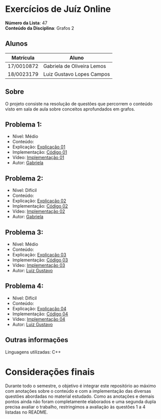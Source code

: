 # Exercícios de Juíz Online

**Número da Lista**: 47 <br>
**Conteúdo da Disciplina**: Grafos 2<br>

## Alunos

| Matrícula  | Aluno                      |
| ---------- | -------------------------- |
| 17/0010872 | Gabriela de Oliveira Lemos |
| 18/0023179 | Luiz Gustavo Lopes Campos  |

## Sobre

O projeto consiste na resolução de questões que percorrem o conteúdo visto em sala de aula sobre conceitos aprofundados em grafos.

## Problema 1: []()

- Nível: Médio
- Conteúdo: 
- Explicação: [Explicação 01](./explicacao/problema01.md)
- Implementação: [Código 01](./codigos/questao01.cpp)
- Vídeo: [Implementação 01]()
- Autor: [Gabriela](https://github.com/luiz-gl-campos)

## Problema 2: []()

- Nível: Difícil
- Conteúdo: 
- Explicação: [Explicação 02](./explicacao/problema02.md)
- Implementação: [Código 02](./codigos/questao02.cpp)
- Vídeo: [Implementação 02]()
- Autor: [Gabriela](https://github.com/luiz-gl-campos)

## Problema 3: []()

- Nível: Médio
- Conteúdo: 
- Explicação: [Explicação 03](./explicacao/problema03.md)
- Implementação: [Código 03](./codigos/questao03.cpp)
- Vídeo: [Implementação 03]()
- Autor: [Luiz Gustavo](https://github.com/heylisten64)

## Problema 4: []()

- Nível: Difícil
- Conteúdo: 
- Explicação: [Explicação 04](./explicacao/problema04.md)
- Implementação: [Código 04](./codigos/questao04.cpp)
- Vídeo: [Implementação 04]()
- Autor: [Luiz Gustavo](https://github.com/heylisten64)

<!--
## Screenshots
Adicione 3 ou mais screenshots do projeto em funcionamento.
-->

## Outras informações

Linguagens utilizadas: C++

<!-- ## Instalação
**Linguagem**: C++<br>
**Framework**: (caso exista)<br>
 Descreva os pré-requisitos para rodar o seu projeto e os comandos necessários.

## Uso
Explique como usar seu projeto caso haja algum passo a passo após o comando de execução.

## Outros
Quaisquer outras informações sobre seu projeto podem ser descritas abaixo.

-->

# Considerações finais
Durante todo o semestre, o objetivo é integrar este repositório ao máximo com anotações sobre o conteúdo e com a implementação das diversas questões abordadas no material estudado. Como as anotações e demais pontos ainda não foram completamente elaborados e uma segunda dupla precisa avaliar o trabalho, restringimos a avaliação às questões 1 a 4 listadas no README.



